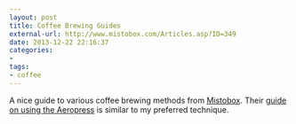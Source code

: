 ```yaml
---
layout: post
title: Coffee Brewing Guides
external-url: http://www.mistobox.com/Articles.asp?ID=349
date: 2013-12-22 22:16:37
categories:
- 
tags:
- coffee
---
```


A nice guide to various coffee brewing methods from [Mistobox](http://www.mistobox.com/Articles.asp?ID=349). Their [guide on using the Aeropress](http://www.mistobox.com/category-s/2041.htm) is similar to my preferred technique.